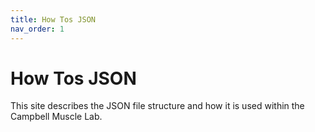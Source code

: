 ```yaml
---
title: How Tos JSON
nav_order: 1
---
```


# How Tos JSON

This site describes the JSON file structure and how it is used within the Campbell Muscle Lab.
